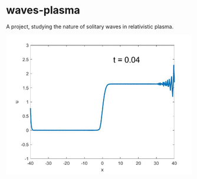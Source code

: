 # waves-plasma
A project, studying the nature of solitary waves in relativistic plasma.

![](wave.gif)
